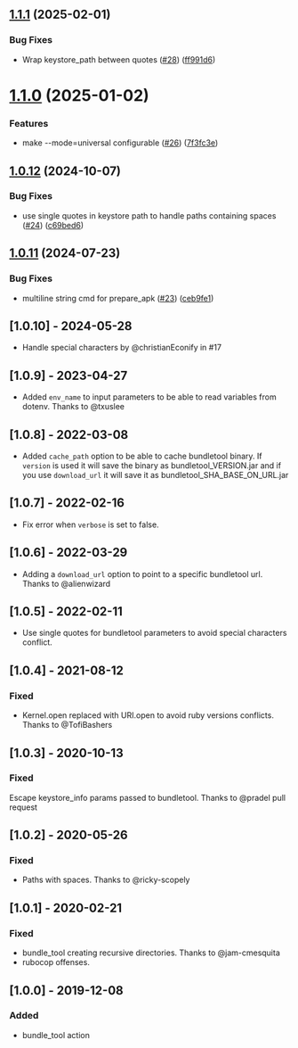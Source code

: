 ## [1.1.1](https://github.com/MartinGonzalez/fastlane-plugin-bundletool/compare/v1.1.0...v1.1.1) (2025-02-01)


### Bug Fixes

* Wrap keystore_path between quotes ([#28](https://github.com/MartinGonzalez/fastlane-plugin-bundletool/issues/28)) ([ff991d6](https://github.com/MartinGonzalez/fastlane-plugin-bundletool/commit/ff991d6ad156674647b78adfe264ad29cee296a0))

# [1.1.0](https://github.com/MartinGonzalez/fastlane-plugin-bundletool/compare/v1.0.12...v1.1.0) (2025-01-02)


### Features

* make --mode=universal configurable ([#26](https://github.com/MartinGonzalez/fastlane-plugin-bundletool/issues/26)) ([7f3fc3e](https://github.com/MartinGonzalez/fastlane-plugin-bundletool/commit/7f3fc3edf20d65b70c3cf2c20a5ee5fa5f45016a))

## [1.0.12](https://github.com/MartinGonzalez/fastlane-plugin-bundletool/compare/v1.0.11...v1.0.12) (2024-10-07)


### Bug Fixes

* use single quotes in keystore path to handle paths containing spaces ([#24](https://github.com/MartinGonzalez/fastlane-plugin-bundletool/issues/24)) ([c69bed6](https://github.com/MartinGonzalez/fastlane-plugin-bundletool/commit/c69bed60a6adb0ee69b3ce5d01ba5b1cd459ab4b))

## [1.0.11](https://github.com/MartinGonzalez/fastlane-plugin-bundletool/compare/v1.0.10...v1.0.11) (2024-07-23)


### Bug Fixes

* multiline string cmd for prepare_apk ([#23](https://github.com/MartinGonzalez/fastlane-plugin-bundletool/issues/23)) ([ceb9fe1](https://github.com/MartinGonzalez/fastlane-plugin-bundletool/commit/ceb9fe1d104eaf2d3dc97cb14a2be811240e9f6d))

## [1.0.10] - 2024-05-28
- Handle special characters by @christianEconify in #17

## [1.0.9] - 2023-04-27
- Added `env_name` to input parameters to be able to read variables from dotenv. Thanks to @txuslee

## [1.0.8] - 2022-03-08
- Added `cache_path` option to be able to cache bundletool binary. If `version` is used it will save the binary as bundletool_VERSION.jar and if you use `download_url` it will save it as bundletool_SHA_BASE_ON_URL.jar

## [1.0.7] - 2022-02-16
- Fix error when `verbose` is set to false.

## [1.0.6] - 2022-03-29
- Adding a `download_url` option to point to a specific bundletool url. Thanks to @alienwizard

## [1.0.5] - 2022-02-11
- Use single quotes for bundletool parameters to avoid special characters conflict.

## [1.0.4] - 2021-08-12

### Fixed
- Kernel.open replaced with URI.open to avoid ruby versions conflicts. Thanks to @TofiBashers

## [1.0.3] - 2020-10-13

### Fixed
Escape keystore_info params passed to bundletool. Thanks to @pradel pull request

## [1.0.2] - 2020-05-26

### Fixed
- Paths with spaces. Thanks to @ricky-scopely

## [1.0.1] - 2020-02-21

### Fixed
- bundle_tool creating recursive directories. Thanks to @jam-cmesquita
- rubocop offenses.

## [1.0.0] - 2019-12-08

### Added
- bundle_tool action
